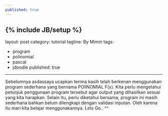 ```yaml
---
published: true
---
```

{% include JB/setup %}
---
layout: post
category: tutorial
tagline: By Mimin
tags:
  - program
  - polinomial
  - pascal
  - jdoodle
published: true
---

Sebelumnya asdassaya ucapkan terima kasih telah berkenan menggunakan program sederhana yang bernama POlINOMIAL F(x). Kita perlu mengetahui petunjuk penggunaan program tersebut agar output yang dihasilkan sesuai yang kita harapkan. Selain itu, perlu diketahui bersama, program ini masih sederhana bahkan belum dilengkapi dengan validasi inputan. Oleh karena itu mari kita belajar menggunakannya. Lets Go.. ^^
